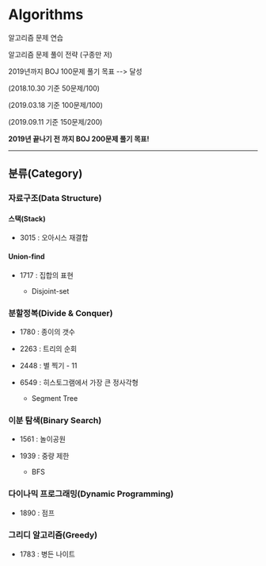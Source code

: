 # Algorithms
알고리즘 문제 연습

알고리즘 문제 풀이 전략 (구종만 저)


2019년까지 BOJ 100문제 풀기 목표 --> 달성

(2018.10.30 기준 50문제/100)

(2019.03.18 기준 100문제/100)

(2019.09.11 기준 150문제/200)

<b>2019년 끝나기 전 까지 BOJ 200문제 풀기 목표!</b>

---


## 분류(Category)

### 자료구조(Data Structure)

#### 스택(Stack)

  -  3015 : 오아시스 재결합

#### Union-find

  -  1717 : 집합의 표현
  
      - Disjoint-set
     
### 분할정복(Divide & Conquer)

  -  1780 : 종이의 갯수
  
  -  2263 : 트리의 순회
  
  -  2448 : 별 찍기 - 11

  -  6549 : 히스토그램에서 가장 큰 정사각형
  
      - Segment Tree
      
### 이분 탐색(Binary Search)
  
  - 1561 : 놀이공원
  
  - 1939 : 중량 제한
      
      - BFS 
    
### 다이나믹 프로그래밍(Dynamic Programming)

  -  1890 : 점프
 
### 그리디 알고리즘(Greedy)

  -  1783 : 병든 나이트
